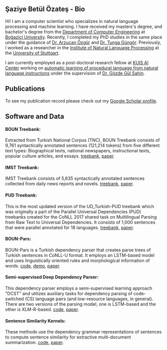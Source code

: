 ## Şaziye Betül Özateş - Bio

Hi! I am a computer scientist who specializes in natural language processing and machine learning.  I have received my masters's degree, and bachelor's degree from the [Department of Computer Engineering](https://www.cmpe.boun.edu.tr/) at [Boğaziçi University](https://www.boun.edu.tr/). Recently, I completed my PhD studies in the same place under the guidance of [Dr. Arzucan Özgür](https://www.cmpe.boun.edu.tr/~ozgur/) and [Dr. Tunga Güngör](https://www.cmpe.boun.edu.tr/~gungort/). Previously, I worked as a researcher in the [Institute of Natural Language Processing](https://www.ims.uni-stuttgart.de/) at the [University of Stuttgart](https://www.uni-stuttgart.de/).

I am currently employed as a post-doctoral research fellow at [KUIS AI Center](https://ai.ku.edu.tr/) working on [automatic learning of procedural language from natural language instructions](https://gozdesahin.github.io/projects/tubitak2232) under the supervision of [Dr. Gözde Gül Şahin](https://gozdesahin.github.io/).


## Publications

To see my publication record please check out my [Google Scholar profile](https://scholar.google.com/citations?user=EAlmj9yYJP0C&hl=en&oi=ao).

## Software and Data

#### BOUN Treebank: 
Extracted from Turkish National Corpus (TNC), BOUN Treebank consists of 9,761 syntactically annotated sentences (121,214 tokens) from five different text types: Biographical texts, national newspapers, instructional texts, popular culture articles, and essays. [treebank](https://tulap.cmpe.boun.edu.tr/repository/xmlui/handle/20.500.12913/33), [paper](https://link.springer.com/article/10.1007/s10579-021-09558-0).

#### IMST Treebank:  
IMST Treebank consists of 5,635 syntactically annotated sentences collected from daily news reports and novels. [treebank](https://github.com/UniversalDependencies/UD_Turkish-IMST), [paper](https://aclanthology.org/W19-8013.pdf).

#### PUD Treebank:
This is the most updated version of the UD_Turkish-PUD treebank which was originally a part of the Parallel Universal Dependencies (PUD) treebanks created for the CoNLL 2017 shared task on Multilingual Parsing from Raw Text to Universal Dependencies. It consists of 1,000 sentences that were parallel annotated for 18 languages. [treebank](https://github.com/UniversalDependencies/UD_Turkish-PUD), [paper](https://aclanthology.org/W19-4019.pdf).

#### BOUN-Pars:
BOUN-Pars is a Turkish dependency parser that creates parse trees of Turkish sentences in CoNLL-U format. It employs an LSTM-based model and uses linguistically oriented rules and morphological information of words. [code](https://github.com/sb-b/BOUN-PARS), [demo](https://tabilab.cmpe.boun.edu.tr/BOUN-PARS/demo.php), [paper](https://ieeexplore.ieee.org/abstract/document/9869804).

#### Semi-supervised Deep Dependency Parser: 
This dependency parser employs a semi-supervised learning approach "DCST" and utilizes auxiliary tasks for dependency parsing of code-switched (CS) language pairs (and low-resource languages, in general). There are two versions of the parsing model, one is LSTM-based and the other is XLM-R-based. [code](https://github.com/sb-b/ss-cs-depparser), [paper](https://aclanthology.org/2022.findings-naacl.87/).

#### Sentence Similarity Kernels:
These methods use the dependency grammar representations of sentences to compute sentence similarity for extractive multi-document summarization. 
[code](https://github.com/sb-b/SentenceSimKernels), [paper](https://aclanthology.org/L16-1452/).


